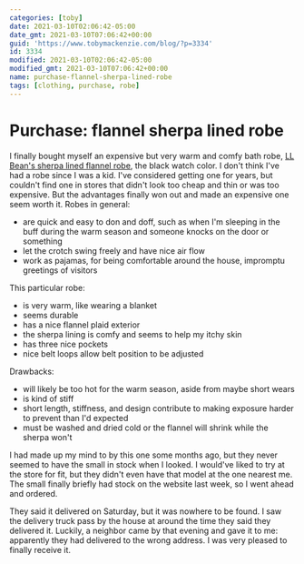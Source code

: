 ```yaml
---
categories: [toby]
date: 2021-03-10T02:06:42-05:00
date_gmt: 2021-03-10T07:06:42+00:00
guid: 'https://www.tobymackenzie.com/blog/?p=3334'
id: 3334
modified: 2021-03-10T02:06:42-05:00
modified_gmt: 2021-03-10T07:06:42+00:00
name: purchase-flannel-sherpa-lined-robe
tags: [clothing, purchase, robe]
---
```


Purchase: flannel sherpa lined robe
===================================

I finally bought myself an expensive but very warm and comfy bath robe, [LL Bean's sherpa lined flannel robe](https://www.llbean.com/llb/shop/123588?attrValue_0=Black%20Watch&csp=a), the black watch color.  I don't think I've had a robe since I was a kid.  I've considered getting one for years, but couldn't find one in stores that didn't look too cheap and thin or was too expensive.  But the advantages finally won out and made an expensive one seem worth it.<!--more-->  Robes in general:

- are quick and easy to don and doff, such as when I'm sleeping in the buff during the warm season and someone knocks on the door or something
- let the crotch swing freely and have nice air flow
- work as pajamas, for being comfortable around the house, impromptu greetings of visitors

This particular robe:

- is very warm, like wearing a blanket
- seems durable
- has a nice flannel plaid exterior
- the sherpa lining is comfy and seems to help my itchy skin
- has three nice pockets
- nice belt loops allow belt position to be adjusted

Drawbacks:

- will likely be too hot for the warm season, aside from maybe short wears
- is kind of stiff
- short length, stiffness, and design contribute to making exposure harder to prevent than I'd expected
- must be washed and dried cold or the flannel will shrink while the sherpa won't

I had made up my mind to by this one some months ago, but they never seemed to have the small in stock when I looked.  I would've liked to try at the store for fit, but they didn't even have that model at the one nearest me.  The small finally briefly had stock on the website last week, so I went ahead and ordered.

They said it delivered on Saturday, but it was nowhere to be found.  I saw the delivery truck pass by the house at around the time they said they delivered it.  Luckily, a neighbor came by that evening and gave it to me:  apparently they had delivered to the wrong address.  I was very pleased to finally receive it.
